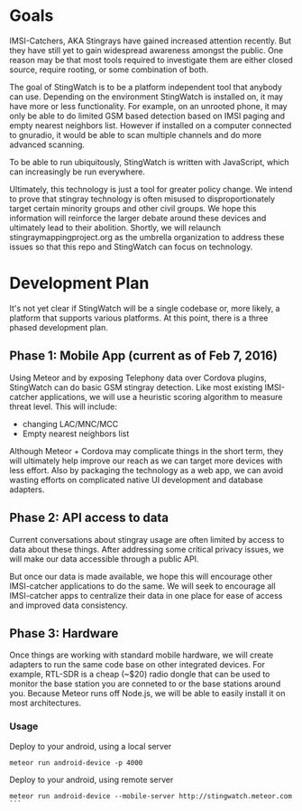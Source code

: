 # Goals
IMSI-Catchers, AKA Stingrays have gained increased attention recently.
But they have still yet to gain widespread awareness amongst the public.
One reason may be that most tools required to investigate them are either closed source, require rooting, or some combination of both.

The goal of StingWatch is to be a platform independent tool that anybody can use.
Depending on the environment StingWatch is installed on, it may have more or less functionality.
For example, on an unrooted phone, it may only be able to do limited GSM based detection based on IMSI paging and empty nearest neighbors list. However if installed on a computer connected to gnuradio, it would be able to scan multiple channels and do more advanced scanning.

To be able to run ubiquitously, StingWatch is written with JavaScript, which can increasingly be run everywhere.

Ultimately, this technology is just a tool for greater policy change.
We intend to prove that stingray technology is often misused to disproportionately target certain minority groups and other civil groups.
We hope this information will reinforce the larger debate around these devices and ultimately lead to their abolition. Shortly, we will relaunch stingraymappingproject.org as the umbrella organization to address these issues so that this repo and StingWatch can focus on technology.

# Development Plan
It's not yet clear if StingWatch will be a single codebase or, more likely, a platform that supports various platforms.
At this point, there is a three phased development plan.

## Phase 1: Mobile App (current as of Feb 7, 2016)
Using Meteor and by exposing Telephony data over Cordova plugins, StingWatch can do basic GSM stingray detection.
Like most existing IMSI-catcher applications, we will use a heuristic scoring algorithm to measure threat level.
This will include:
- changing LAC/MNC/MCC
- Empty nearest neighbors list

Although Meteor + Cordova may complicate things in the short term, they will ultimately help improve our reach as we can target more devices with less effort.
Also by packaging the technology as a web app, we can avoid wasting efforts on complicated native UI development and database adapters.

## Phase 2: API access to data
Current conversations about stingray usage are often limited by access to data about these things. After addressing some critical privacy issues, we will make our data accessible through a public API.

But once our data is made available, we hope this will encourage other IMSI-catcher applications to do the same. We will seek to encourage all IMSI-catcher apps to centralize their data in one place for ease of access and improved data consistency.

## Phase 3: Hardware
Once things are working with standard mobile hardware, we will create adapters to run the same code base on other integrated devices.
For example, RTL-SDR is a cheap (~$20) radio dongle that can be used to monitor the base station you are conneted to or the base
stations around you.
Because Meteor runs off Node.js, we will be able to easily install it on most architectures.

### Usage
Deploy to your android, using a local server
````
meteor run android-device -p 4000
````
Deploy to your android, using remote server
````
meteor run android-device --mobile-server http://stingwatch.meteor.com
```
